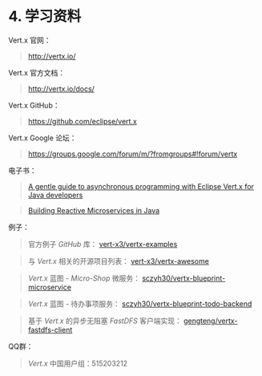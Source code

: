 # 4. 学习资料

Vert.x 官网：
> http://vertx.io/

Vert.x 官方文档：
> http://vertx.io/docs/

Vert.x GitHub：
> https://github.com/eclipse/vert.x

Vert.x Google 论坛：
> https://groups.google.com/forum/m/?fromgroups#!forum/vertx

电子书：
> [A gentle guide to asynchronous programming with Eclipse Vert.x for Java developers](http://vertx.io/docs/guide-for-java-devs/guide-for-java-devs.pdf)

> [Building Reactive Microservices in Java](https://developers.redhat.com/download-manager/file/building_reactive_microservices_in_java.pdf)

例子：
> 官方例子 *GitHub* 库： [vert-x3/vertx-examples](https://github.com/vert-x3/vertx-examples)

> 与 *Vert.x* 相关的开源项目列表： [vert-x3/vertx-awesome](https://github.com/vert-x3/vertx-awesome)

> *Vert.x* 蓝图 - *Micro-Shop* 微服务： [sczyh30/vertx-blueprint-microservice](https://github.com/sczyh30/vertx-blueprint-microservice)

> *Vert.x* 蓝图 - 待办事项服务： [sczyh30/vertx-blueprint-todo-backend](https://github.com/sczyh30/vertx-blueprint-todo-backend)

> 基于 *Vert.x* 的异步无阻塞 *FastDFS* 客户端实现： [gengteng/vertx-fastdfs-client](https://github.com/gengteng/vertx-fastdfs-client)

QQ群：
> *Vert.x* 中国用户组：515203212
